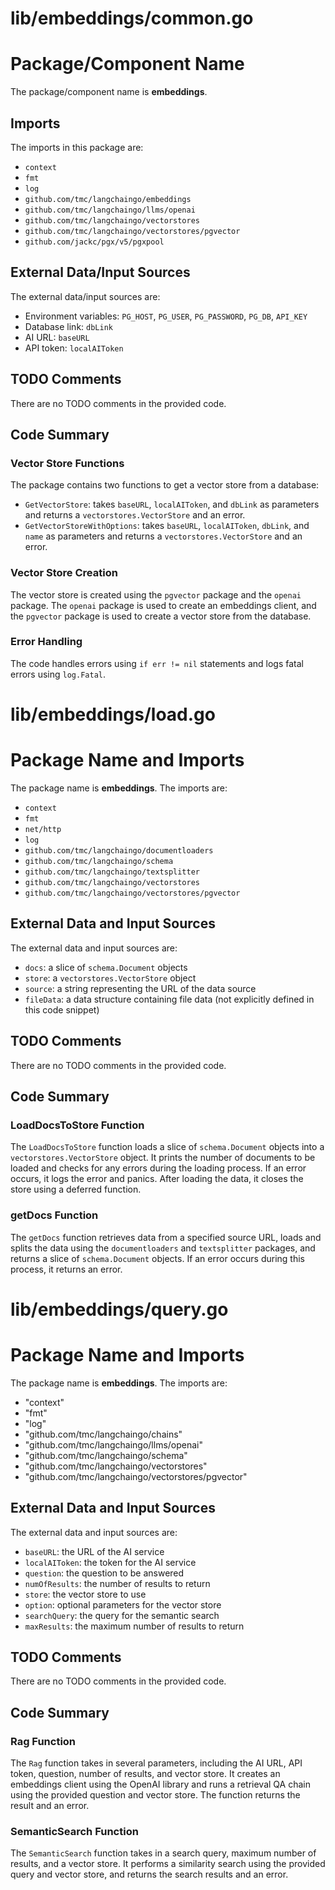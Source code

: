# lib/embeddings/common.go  
# Package/Component Name  
The package/component name is **embeddings**.  
  
## Imports  
The imports in this package are:  
* `context`  
* `fmt`  
* `log`  
* `github.com/tmc/langchaingo/embeddings`  
* `github.com/tmc/langchaingo/llms/openai`  
* `github.com/tmc/langchaingo/vectorstores`  
* `github.com/tmc/langchaingo/vectorstores/pgvector`  
* `github.com/jackc/pgx/v5/pgxpool`  
  
## External Data/Input Sources  
The external data/input sources are:  
* Environment variables: `PG_HOST`, `PG_USER`, `PG_PASSWORD`, `PG_DB`, `API_KEY`  
* Database link: `dbLink`  
* AI URL: `baseURL`  
* API token: `localAIToken`  
  
## TODO Comments  
There are no TODO comments in the provided code.  
  
## Code Summary  
### Vector Store Functions  
The package contains two functions to get a vector store from a database:  
* `GetVectorStore`: takes `baseURL`, `localAIToken`, and `dbLink` as parameters and returns a `vectorstores.VectorStore` and an error.  
* `GetVectorStoreWithOptions`: takes `baseURL`, `localAIToken`, `dbLink`, and `name` as parameters and returns a `vectorstores.VectorStore` and an error.  
  
### Vector Store Creation  
The vector store is created using the `pgvector` package and the `openai` package. The `openai` package is used to create an embeddings client, and the `pgvector` package is used to create a vector store from the database.  
  
### Error Handling  
The code handles errors using `if err != nil` statements and logs fatal errors using `log.Fatal`.  
  
  
  
# lib/embeddings/load.go  
# Package Name and Imports  
The package name is **embeddings**. The imports are:  
* `context`  
* `fmt`  
* `net/http`  
* `log`  
* `github.com/tmc/langchaingo/documentloaders`  
* `github.com/tmc/langchaingo/schema`  
* `github.com/tmc/langchaingo/textsplitter`  
* `github.com/tmc/langchaingo/vectorstores`  
* `github.com/tmc/langchaingo/vectorstores/pgvector`  
  
## External Data and Input Sources  
The external data and input sources are:  
* `docs`: a slice of `schema.Document` objects  
* `store`: a `vectorstores.VectorStore` object  
* `source`: a string representing the URL of the data source  
* `fileData`: a data structure containing file data (not explicitly defined in this code snippet)  
  
## TODO Comments  
There are no TODO comments in the provided code.  
  
## Code Summary  
### LoadDocsToStore Function  
The `LoadDocsToStore` function loads a slice of `schema.Document` objects into a `vectorstores.VectorStore` object. It prints the number of documents to be loaded and checks for any errors during the loading process. If an error occurs, it logs the error and panics. After loading the data, it closes the store using a deferred function.  
  
### getDocs Function  
The `getDocs` function retrieves data from a specified source URL, loads and splits the data using the `documentloaders` and `textsplitter` packages, and returns a slice of `schema.Document` objects. If an error occurs during this process, it returns an error.  
  
  
  
# lib/embeddings/query.go  
# Package Name and Imports  
The package name is **embeddings**. The imports are:  
* "context"  
* "fmt"  
* "log"  
* "github.com/tmc/langchaingo/chains"  
* "github.com/tmc/langchaingo/llms/openai"  
* "github.com/tmc/langchaingo/schema"  
* "github.com/tmc/langchaingo/vectorstores"  
* "github.com/tmc/langchaingo/vectorstores/pgvector"  
  
## External Data and Input Sources  
The external data and input sources are:  
* `baseURL`: the URL of the AI service  
* `localAIToken`: the token for the AI service  
* `question`: the question to be answered  
* `numOfResults`: the number of results to return  
* `store`: the vector store to use  
* `option`: optional parameters for the vector store  
* `searchQuery`: the query for the semantic search  
* `maxResults`: the maximum number of results to return  
  
## TODO Comments  
There are no TODO comments in the provided code.  
  
## Code Summary  
### Rag Function  
The `Rag` function takes in several parameters, including the AI URL, API token, question, number of results, and vector store. It creates an embeddings client using the OpenAI library and runs a retrieval QA chain using the provided question and vector store. The function returns the result and an error.  
  
### SemanticSearch Function  
The `SemanticSearch` function takes in a search query, maximum number of results, and a vector store. It performs a similarity search using the provided query and vector store, and returns the search results and an error.  
  
  
  
